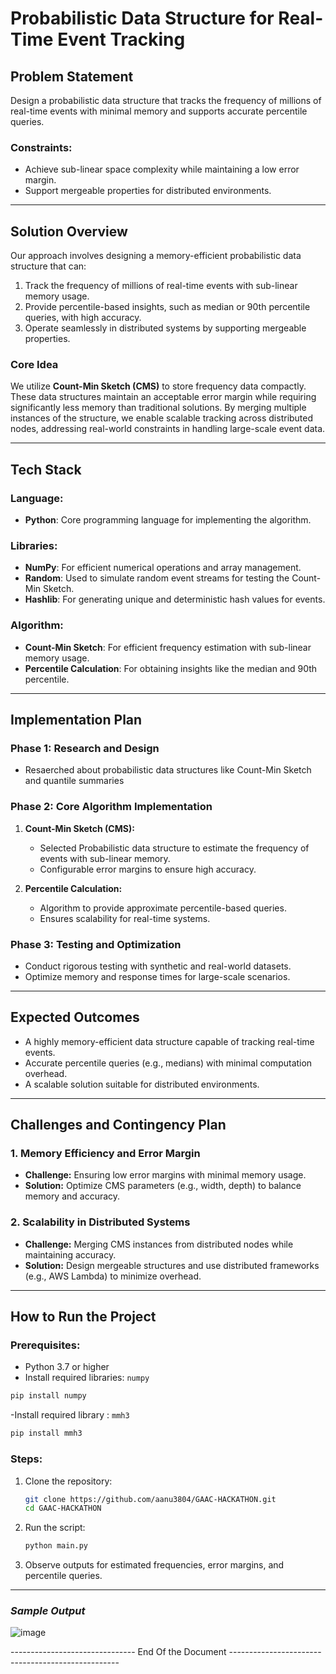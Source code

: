 # Probabilistic Data Structure for Real-Time Event Tracking

## Problem Statement
Design a probabilistic data structure that tracks the frequency of millions of real-time events with minimal memory and supports accurate percentile queries.

### Constraints:
- Achieve sub-linear space complexity while maintaining a low error margin.
- Support mergeable properties for distributed environments.

---

## Solution Overview
Our approach involves designing a memory-efficient probabilistic data structure that can:

1. Track the frequency of millions of real-time events with sub-linear memory usage.
2. Provide percentile-based insights, such as median or 90th percentile queries, with high accuracy.
3. Operate seamlessly in distributed systems by supporting mergeable properties.

### Core Idea
We utilize **Count-Min Sketch (CMS)** to store frequency data compactly. These data structures maintain an acceptable error margin while requiring significantly less memory than traditional solutions. By merging multiple instances of the structure, we enable scalable tracking across distributed nodes, addressing real-world constraints in handling large-scale event data.

---

## Tech Stack

### **Language:**
- **Python**: Core programming language for implementing the algorithm.

### **Libraries:**
- **NumPy**: For efficient numerical operations and array management.
- **Random**: Used to simulate random event streams for testing the Count-Min Sketch.
- **Hashlib**: For generating unique and deterministic hash values for events.

### **Algorithm:**
- **Count-Min Sketch**: For efficient frequency estimation with sub-linear memory usage.
- **Percentile Calculation**: For obtaining insights like the median and 90th percentile.

---

## Implementation Plan

### **Phase 1: Research and Design**
- Resaerched about probabilistic data structures like Count-Min Sketch and quantile summaries

### **Phase 2: Core Algorithm Implementation**
1. **Count-Min Sketch (CMS):**
   - Selected Probabilistic data structure to estimate the frequency of events with sub-linear memory.
   - Configurable error margins to ensure high accuracy.

2. **Percentile Calculation:**
   - Algorithm to provide approximate percentile-based queries.
   - Ensures scalability for real-time systems.

### **Phase 3: Testing and Optimization**
- Conduct rigorous testing with synthetic and real-world datasets.
- Optimize memory and response times for large-scale scenarios.

---

## Expected Outcomes
- A highly memory-efficient data structure capable of tracking real-time events.
- Accurate percentile queries (e.g., medians) with minimal computation overhead.
- A scalable solution suitable for distributed environments.


---

## Challenges and Contingency Plan

### **1. Memory Efficiency and Error Margin**
- **Challenge:** Ensuring low error margins with minimal memory usage.
- **Solution:** Optimize CMS parameters (e.g., width, depth) to balance memory and accuracy.

### **2. Scalability in Distributed Systems**
- **Challenge:** Merging CMS instances from distributed nodes while maintaining accuracy.
- **Solution:** Design mergeable structures and use distributed frameworks (e.g., AWS Lambda) to minimize overhead.
---

## How to Run the Project

### **Prerequisites:**
- Python 3.7 or higher
- Install required libraries: `numpy`

```bash
pip install numpy
```
-Install required library : `mmh3`
```bash
pip install mmh3
```

### **Steps:**
1. Clone the repository:
   ```bash
   git clone https://github.com/aanu3804/GAAC-HACKATHON.git
   cd GAAC-HACKATHON
   ```
2. Run the script:
   ```bash
   python main.py
   ```
3. Observe outputs for estimated frequencies, error margins, and percentile queries.

---
### *Sample Output*
![image](https://github.com/user-attachments/assets/6dce5838-a0c1-4dea-b868-bb18fa5ac2ec)

------------------------------- End Of the Document --------------------------------------------------
